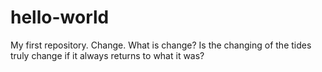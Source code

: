 # hello-world
My first repository.
Change. What is change? Is the changing of the tides truly change if it always returns to what it was?
